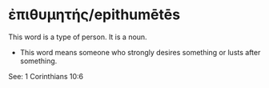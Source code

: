 # ἐπιθυμητής/epithumētēs
This word is a type of person. It is a noun.
* This word means someone who strongly desires something or lusts after something. 

See: 1 Corinthians 10:6
